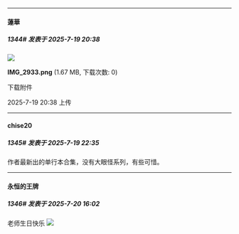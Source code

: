 ﻿
*****

####  蓮華  
##### 1344#       发表于 2025-7-19 20:38

<img src="https://img.stage1st.com/forum/202507/19/203828dqnyqvnun7zisaas.png" referrerpolicy="no-referrer">

<strong>IMG_2933.png</strong> (1.67 MB, 下载次数: 0)

下载附件

2025-7-19 20:38 上传


*****

####  chise20  
##### 1345#       发表于 2025-7-19 22:35

作者最新出的单行本合集，没有大眼怪系列，有些可惜。


*****

####  永恒的王牌  
##### 1346#       发表于 2025-7-20 16:02

老师生日快乐
<img src="https://p.sda1.dev/25/0417b16b142e0c259c90de1018cd066f/image.jpg" referrerpolicy="no-referrer">


